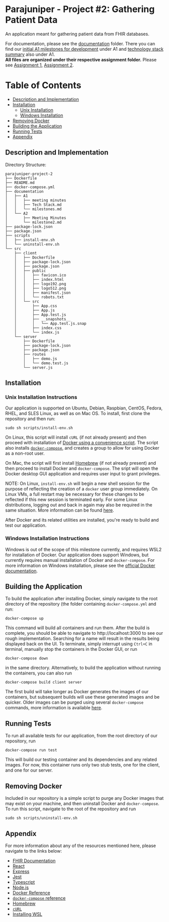# Parajuniper - Project #2: Gathering Patient Data

An application meant for gathering patient data from FHIR databases. 

For documentation, please see the [documentation](https://github.com/csc302-distributed-suffering/parajuniper-project-2/tree/main/documentation) folder. There you can find our [initial A1 milestones for development](https://github.com/csc302-distributed-suffering/parajuniper-project-2/blob/main/documentation/A1/milestones.md) under A1 and [technology stack summary](https://github.com/csc302-distributed-suffering/parajuniper-project-2/blob/main/documentation/A1/Tech%20Stack.md) also under A1. </br>
**All files are organized under their respective assignment folder.** Please see [Assignment 1](https://github.com/csc302-distributed-suffering/parajuniper-project-2/tree/main/documentation/A1), [Assignment 2](https://github.com/csc302-distributed-suffering/parajuniper-project-2/tree/main/documentation/A2).

# Table of Contents
- [Description and Implementation](#description-and-implementation)
- [Installation](#installation)
  - [Unix Installation](#unix-installation-instructions)
  - [Windows Installation](#windows-installation-instructions)
- [Removing Docker](#removing-docker)
- [Building the Application](#building-the-application)
- [Running Tests](#running-tests)
- [Appendix](#appendix)

## Description and Implementation

Directory Structure:
```
parajuniper-project-2
├── Dockerfile
├── README.md
├── docker-compose.yml
├── documentation
│   ├── A1
│   │   ├── meeting minutes
│   │   ├── Tech Stack.md
│   │   └── milestones.md
│   └── A2
│       ├── Meeting Minutes
│       └── milestone2.md
├── package-lock.json
├── package.json
├── scripts
│   ├── install-env.sh
│   └── uninstall-env.sh
└── src
    ├── client
    │   ├── Dockerfile
    │   ├── package-lock.json
    │   ├── package.json
    │   ├── public
    │   │   ├── favicon.ico
    │   │   ├── index.html
    │   │   ├── logo192.png
    │   │   ├── logo512.png
    │   │   ├── manifest.json
    │   │   └── robots.txt
    │   └── src
    │       ├── App.css
    │       ├── App.js
    │       ├── App.test.js
    │       ├── __snapshots__
    │       │   └── App.test.js.snap
    │       ├── index.css
    │       └── index.js
    └── server
        ├── Dockerfile
        ├── package-lock.json
        ├── package.json
        ├── routes
        │   ├── demo.js
        │   └── demo.test.js
        └── server.js
```

## Installation

### Unix Installation Instructions

Our application is supported on Ubuntu, Debian, Raspbian, CentOS, Fedora, RHEL, and SLES Linux, as well as on Mac OS. To install, first clone the repository and then run: 

```
sudo sh scripts/install-env.sh
```

On Linux, this script will install `cURL` (if not already present) and then proceed with installation of [Docker using a convenience script](https://docs.docker.com/engine/install/ubuntu/#install-using-the-convenience-script). The script also installs [`docker-compose`](https://docs.docker.com/compose/), and creates a group to allow for using Docker as a non-root user.

On Mac, the script will first install [Homebrew](https://brew.sh/) (if not already present) and then proceed to install Docker and `docker-compose`. The sript will open the Docker desktop GUI application and requires user input to grant privileges. 

NOTE: On Linux, `install-env.sh` will begin a new shell session for the purpose of reflecting the creation of a `docker` user group immediately. On Linux VMs, a full restart may be necessary for these changes to be reflected if this new session is terminated early. For some Linux distributions, logging out and back in again may also be required in the same situation. More information can be found [here](https://docs.docker.com/engine/install/linux-postinstall/#manage-docker-as-a-non-root-user).

After Docker and its related utilities are installed, you're ready to build and test our application.

### Windows Installation Instructions

Windows is out of the scope of this milestone currently, and requires WSL2 for installation of Docker. Our application does support Windows, but currently requires manual installation of Docker and `docker-compose`. For more information on Windows installation, please see the [official Docker documentation](https://docs.docker.com/desktop/windows/install/).

## Building the Application

To build the application after installing Docker, simply navigate to the root directory of the repository (the folder containing `docker-compose.yml` and run:

```
docker-compose up
```

This command will build all containers and run them. After the build is complete, you should be able to navigate to http://localhost:3000 to see our rough implementation. Searching for a name will result in the results being displayed back on the UI. To terminate, simply interrupt using `Ctrl+C` in terminal, manually stop the containers in the Docker GUI, or run

```
docker-compose down
```

in the same directory. Alternatively, to build the application without running the containers, you can also run

```
docker-compose build client server
```

The first build will take longer as Docker generates the images of our containers, but subsequent builds will use these generated images and be quicker. Older images can be purged using several `docker-compose` commands, more information is available [here](https://docs.docker.com/engine/reference/commandline/image_rm/).

## Running Tests

To run all available tests for our application, from the root directory of our repository, run

```
docker-compose run test
```

This will build our testing container and its dependencies and any related images. For now, this container runs only two stub tests, one for the client, and one for our server.

## Removing Docker

Included in our repository is a simple script to purge any Docker images that may exist on your machine, and then uninstall Docker and `docker-compose`. To run this script, navigate to the root of the repository and run

```
sudo sh scripts/uninstall-env.sh
```

## Appendix

For more information about any of the resources mentioned here, please navigate to the links below:

- [FHIR Documentation](http://www.hl7.org/fhir/documentation.html)
- [React](https://reactjs.org/docs/react-api.html)
- [Express](https://expressjs.com/en/4x/api.html)
- [Jest](https://jestjs.io/docs/getting-started)
- [Typescript](https://www.typescriptlang.org/docs/handbook/intro.html)
- [Node.js](https://nodejs.org/dist/latest-v16.x/docs/api/)
- [Docker Reference](https://docs.docker.com/)
- [`docker-compose` reference](https://docs.docker.com/compose/)
- [Homebrew](https://brew.sh/)
- [`cURL`](https://curl.se/)
- [Installing WSL](https://docs.microsoft.com/en-us/windows/wsl/install)
